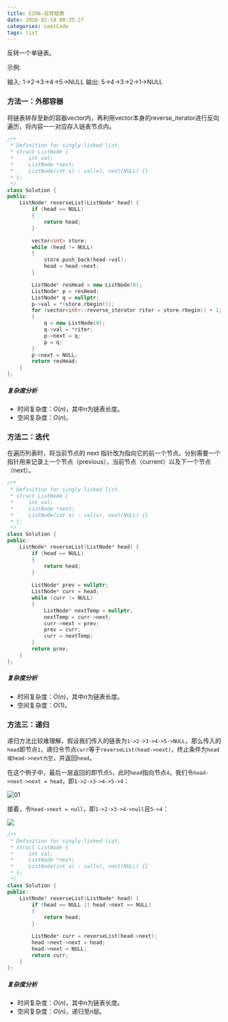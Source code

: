 ```yaml
---
title: E206-反转链表
date: 2020-02-14 00:35:27
categories: LeetCode
tags: list
---
```


反转一个单链表。

示例:

输入: 1->2->3->4->5->NULL
输出: 5->4->3->2->1->NULL

<!-- more -->

### 方法一：外部容器

将链表转存至新的容器vector内，再利用vector本身的reverse_iterator进行反向遍历，将内容一一对应存入链表节点内。

```c++
/**
 * Definition for singly-linked list.
 * struct ListNode {
 *     int val;
 *     ListNode *next;
 *     ListNode(int x) : val(x), next(NULL) {}
 * };
 */
class Solution {
public:
    ListNode* reverseList(ListNode* head) {
        if (head == NULL)
        {
            return head;
        }

        vector<int> store;
        while (head != NULL)
        {
            store.push_back(head->val);
            head = head->next;
        }

        ListNode* resHead = new ListNode(0);
        ListNode* p = resHead;
        ListNode* q = nullptr;
        p->val = *(store.rbegin());
        for (vector<int>::reverse_iterator riter = store.rbegin() + 1; riter != store.rend(); riter++)
        {
            q = new ListNode(0);
            q->val = *riter;
            p->next = q;
            p = q;
        }
        p->next = NULL;
        return resHead;
    }
};
```

##### 复杂度分析

- 时间复杂度：*O*(*n*)，其中*n*为链表长度。
- 空间复杂度：*O*(*n*)。



### 方法二：迭代

在遍历列表时，将当前节点的 next 指针改为指向它的前一个节点。分别需要一个指针用来记录上一个节点（previous），当前节点（current）以及下一个节点（next）。

```c++
/**
 * Definition for singly-linked list.
 * struct ListNode {
 *     int val;
 *     ListNode *next;
 *     ListNode(int x) : val(x), next(NULL) {}
 * };
 */
class Solution {
public:
    ListNode* reverseList(ListNode* head) {
        if (head == NULL)
        {
            return head;
        }
        
        ListNode* prev = nullptr;
        ListNode* curr = head;
        while (curr != NULL)
        {
            ListNode* nextTemp = nullptr;
            nextTemp = curr->next;
            curr->next = prev;
            prev = curr;
            curr = nextTemp;
        }
        return prev;
    }
};
```

##### 复杂度分析

- 时间复杂度：*O*(*n*)，其中*n*为链表长度。
- 空间复杂度：*O*(1)。



### 方法三：递归

递归方法比较难理解，假设我们传入的链表为``1->2->3->4->5->NULL``，那么传入的``head``即节点``1``，递归令节点``curr``等于``reverseList(head->next)``，终止条件为``head或head->next为空``，并返回``head``。

在这个例子中，最后一层返回的即节点``5``，此时``head``指向节点``4``，我们令``head->next->next = head``，即``1->2->3->4->5->4``：

![01](https://hexo-jiangluyu.oss-cn-shanghai.aliyuncs.com/01.png)

接着，令``head->next = null``，即``1->2->3->4->null``且``5->4``： 

![](https://hexo-jiangluyu.oss-cn-shanghai.aliyuncs.com/02.png)

```c++
/**
 * Definition for singly-linked list.
 * struct ListNode {
 *     int val;
 *     ListNode *next;
 *     ListNode(int x) : val(x), next(NULL) {}
 * };
 */
class Solution {
public:
    ListNode* reverseList(ListNode* head) {
        if (head == NULL || head->next == NULL)
        {
            return head;
        }

        ListNode* curr = reverseList(head->next);
        head->next->next = head;
        head->next = NULL;
        return curr;
    }
};
```

##### 复杂度分析

- 时间复杂度：*O*(*n*)，其中*n*为链表长度。
- 空间复杂度：*O*(*n*)，递归至*n*层。